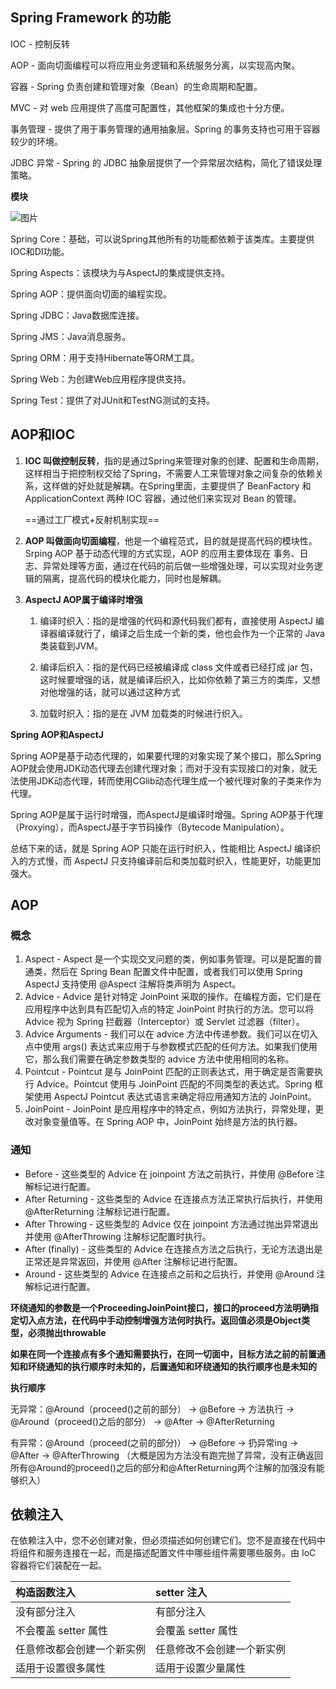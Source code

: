 ## Spring Framework 的功能

IOC - 控制反转

AOP - 面向切面编程可以将应用业务逻辑和系统服务分离，以实现高内聚。

容器 - Spring 负责创建和管理对象（Bean）的生命周期和配置。

MVC - 对 web 应用提供了高度可配置性，其他框架的集成也十分方便。

事务管理 - 提供了用于事务管理的通用抽象层。Spring 的事务支持也可用于容器较少的环境。

JDBC 异常 - Spring 的 JDBC 抽象层提供了一个异常层次结构，简化了错误处理策略。

**模块**

![图片](https://mmbiz.qpic.cn/mmbiz/xq9PqibkVAzoNMw1tg6TQ9cs2PUXG80NRibkA6DehRbQ6r7HAzAgEfibMvShjSNtYCzXwDQwpQ5ib6Ognz7uf2xcNw/640?wx_fmt=other&tp=webp&wxfrom=5&wx_lazy=1&wx_co=1)

Spring Core：基础，可以说Spring其他所有的功能都依赖于该类库。主要提供IOC和DI功能。

Spring Aspects：该模块为与AspectJ的集成提供支持。

Spring AOP：提供面向切面的编程实现。

Spring JDBC：Java数据库连接。

Spring JMS：Java消息服务。

Spring ORM：用于支持Hibernate等ORM工具。

Spring Web：为创建Web应用程序提供支持。

Spring Test：提供了对JUnit和TestNG测试的支持。

## AOP和IOC

1. **IOC 叫做控制反转**，指的是通过Spring来管理对象的创建、配置和生命周期，这样相当于把控制权交给了Spring，不需要人工来管理对象之间复杂的依赖关系，这样做的好处就是解耦。在Spring里面，主要提供了 BeanFactory 和 ApplicationContext 两种 IOC 容器，通过他们来实现对 Bean 的管理。

   ==通过工厂模式+反射机制实现==

2. **AOP 叫做面向切面编程**，他是一个编程范式，目的就是提高代码的模块性。Srping AOP 基于动态代理的方式实现，AOP 的应用主要体现在 事务、日志、异常处理等方面，通过在代码的前后做一些增强处理，可以实现对业务逻辑的隔离，提高代码的模块化能力，同时也是解耦。

3. **AspectJ AOP属于编译时增强**

   1. 编译时织入：指的是增强的代码和源代码我们都有，直接使用 AspectJ 编译器编译就行了，编译之后生成一个新的类，他也会作为一个正常的 Java 类装载到JVM。

   2. 编译后织入：指的是代码已经被编译成 class 文件或者已经打成 jar 包，这时候要增强的话，就是编译后织入，比如你依赖了第三方的类库，又想对他增强的话，就可以通过这种方式

   3. 加载时织入：指的是在 JVM 加载类的时候进行织入。

   


**Spring AOP和AspectJ**

Spring AOP是基于动态代理的，如果要代理的对象实现了某个接口，那么Spring AOP就会使用JDK动态代理去创建代理对象；而对于没有实现接口的对象，就无法使用JDK动态代理，转而使用CGlib动态代理生成一个被代理对象的子类来作为代理。

Spring AOP是属于运行时增强，而AspectJ是编译时增强。Spring AOP基于代理（Proxying），而AspectJ基于字节码操作（Bytecode Manipulation）。

总结下来的话，就是 Spring AOP 只能在运行时织入，性能相比 AspectJ 编译织入的方式慢，而 AspectJ 只支持编译前后和类加载时织入，性能更好，功能更加强大。

## AOP

### 概念

1. Aspect - Aspect 是一个实现交叉问题的类，例如事务管理。可以是配置的普通类，然后在 Spring Bean 配置文件中配置，或者我们可以使用 Spring AspectJ 支持使用 @Aspect 注解将类声明为 Aspect。
2. Advice - Advice 是针对特定 JoinPoint 采取的操作。在编程方面，它们是在应用程序中达到具有匹配切入点的特定 JoinPoint 时执行的方法。您可以将 Advice 视为 Spring 拦截器（Interceptor）或 Servlet 过滤器（filter）。
3. Advice Arguments - 我们可以在 advice 方法中传递参数。我们可以在切入点中使用 args() 表达式来应用于与参数模式匹配的任何方法。如果我们使用它，那么我们需要在确定参数类型的 advice 方法中使用相同的名称。
4. Pointcut - Pointcut 是与 JoinPoint 匹配的正则表达式，用于确定是否需要执行 Advice。Pointcut 使用与 JoinPoint 匹配的不同类型的表达式。Spring 框架使用 AspectJ Pointcut 表达式语言来确定将应用通知方法的 JoinPoint。
5. JoinPoint - JoinPoint 是应用程序中的特定点，例如方法执行，异常处理，更改对象变量值等。在 Spring AOP 中，JoinPoint 始终是方法的执行器。

### 通知

- Before - 这些类型的 Advice 在 joinpoint 方法之前执行，并使用 @Before 注解标记进行配置。
- After Returning - 这些类型的 Advice 在连接点方法正常执行后执行，并使用@AfterReturning 注解标记进行配置。
- After Throwing - 这些类型的 Advice 仅在 joinpoint 方法通过抛出异常退出并使用 @AfterThrowing 注解标记配置时执行。
- After (finally) - 这些类型的 Advice 在连接点方法之后执行，无论方法退出是正常还是异常返回，并使用 @After 注解标记进行配置。
- Around - 这些类型的 Advice 在连接点之前和之后执行，并使用 @Around 注解标记进行配置。

**环绕通知的参数是一个ProceedingJoinPoint接口，接口的proceed方法明确指定切入点方法，在代码中手动控制增强方法何时执行。返回值必须是Object类型，必须抛出throwable**

**如果在同一个连接点有多个通知需要执行，在同一切面中，目标方法之前的前置通知和环绕通知的执行顺序时未知的，后置通知和环绕通知的执行顺序也是未知的**

**执行顺序**

无异常：@Around（proceed()之前的部分） → @Before → 方法执行 → @Around（proceed()之后的部分） → @After → @AfterReturning

有异常：@Around（proceed(之前的部分)） → @Before → 扔异常ing → @After → @AfterThrowing  （大概是因为方法没有跑完抛了异常，没有正确返回所有@Around的proceed()之后的部分和@AfterReturning两个注解的加强没有能够织入）

## 依赖注入

在依赖注入中，您不必创建对象，但必须描述如何创建它们。您不是直接在代码中将组件和服务连接在一起，而是描述配置文件中哪些组件需要哪些服务。由 IoC 容器将它们装配在一起。

| 构造函数注入               | setter 注入                |
| :------------------------- | :------------------------- |
| 没有部分注入               | 有部分注入                 |
| 不会覆盖 setter 属性       | 会覆盖 setter 属性         |
| 任意修改都会创建一个新实例 | 任意修改不会创建一个新实例 |
| 适用于设置很多属性         | 适用于设置少量属性         |
